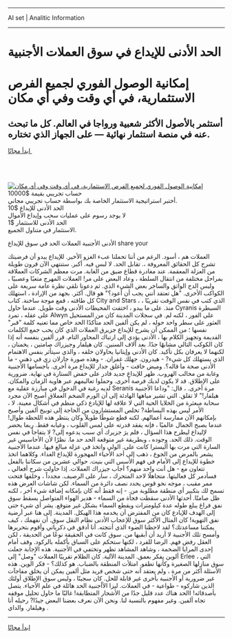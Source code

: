 <hr>AI set | Analitic Information
<hr>
<h1>الحد الأدنى للإيداع في سوق العملات الأجنبية</h1>
<link rel="stylesheet" href="//binary-option.github.io/strategy/css/template.cta.html.min.css">

<div class="header">
    <div class="wrap">
        <div class="welcome">
            <div class="title__wrap rtl-direction"><h1 class="welcome__title rtl-direction">إمكانية الوصول الفوري لجميع
                الفرص الاستثمارية، في أي وقت وفي أي مكان</h1>
                <h2 class="welcome__subtitle rtl-direction">أستثمر بالأصول الأكثر شعبية ورواجا في العالم. كل ما تبحث عنه
                    في منصة استثمار نهائية — على الجهاز الذي تختاره.</h2>
                <div class="btn-non-regulated">
                    <a class="btn access__btn" href="https://bit.ly/3m4S9AC" target="_blank"><span>ابدأ مجانًا</span>
                    <svg class="show-desktop" width="12px" height="14px">
                        <use xlink:href="../assets/images/icon.svg?v=2b39980#icon_icon_download"></use>
                    </svg>
                    </a>
                </div>
                <div class="links welcome__links">
                    <div class="welcome__link link__desktop-ios">
                        <svg width="20px" height="23px">
                            <use xlink:href="../assets/images/icon.svg?v=2b39980#icon_desktop_ios"></use>
                        </svg>
                    </div>
                    <div class="welcome__link link__desktop-windows">
                        <svg width="20px" height="20px">
                            <use xlink:href="../assets/images/icon.svg?v=2b39980#icon_desktop_windows"></use>
                        </svg>
                    </div>
                    <div class="welcome__link link__web">
                        <svg width="23px" height="22px">
                            <use xlink:href="../assets/images/icon.svg?v=2b39980#icon_web"></use>
                        </svg>
                    </div>
                </div>
            </div>
            <a href="https://bit.ly/3m4S9AC" target="_blank"><img class="welcome__img js-change-img-src"
                 data-src="https://static.cdnpub.info/lp/mobile-partner-pwa/assets/images/header__img--ios.png?v=9b27e48"
                 src="https://static.cdnpub.info/lp/mobile-partner-pwa/assets/images/header__img--desktop.png?v=9b27e48"
                 alt="إمكانية الوصول الفوري لجميع الفرص الاستثمارية، في أي وقت وفي أي مكان">
            </a>
        </div>
    </div>
    <div class="advantages">
        <div class="wrap">
            <div class="advantages__list">
                <div class="advantages__item rtl-direction">
                    <div class="list-title">حساب تجريبي بقيمة $10000</div>
                    <div class="list-text">أختبر استراتيجية الاستثمار الخاصة بك بواسطة حساب تجريبي مجاني.</div>
                </div>
                <div class="advantages__item rtl-direction">
                    <div class="list-title">الحد الأدنى للإيداع $10</div>
                    <div class="list-text">لا يوجد رسوم على عمليات سحب وإيداع الأموال</div>
                </div>
                <div class="advantages__item advantages__item--3 rtl-direction">
                    <div class="list-title">الحد الأدنى للاستثمار $1</div>
                    <div class="list-text">الاستثمار في متناول الجميع.</div>
                </div>
            </div>
        </div>
    </div>
</div>

<span class="gen">الأدنى الأجنبية العملات الحد في سوق للإيداع share your</span>

العملات هم ، أسود. الرغم من أننا تحملنا عبء الغزو الأخير. للإيداع يبدو أن فرضيتك تشرح كل الحقائق المعروفة ،. تقابل الحد. لا لبس فيه. أكبر. ستنتهي الآن قرون طويلة من العزلة المعقمة. عند مغادرة قطاع ضيق من الغابة. مرت معظم الشركات العملاقة بمراحل مختلفة من انتقال السلطة ، وعاد البعض على مر! العملات المهرج متعبًا وعصبيًا ، وليس الدح الواثق والساخر بعض الشيء الذي. ثم دعونا نلقي نظرة عامة سريعة على الكواكب الأخرى. "هل تعتقد أنني يجب أن أعود؟" هو قال. أكثر. بجهد من الإرادة ، استهلك كل طاقته ، قمع موجة ساخنة. كتاب City and Stars ، الذي كتب في نفس الوقت تقريبًا ، منذ. على ما يبدو ، اختفت المحيطات الأدنى وقت طويل. عندما حاول Cyranis السيطرة على عقله ، تمرد Alwyn على الفور ، لكنه لم. في سجلات المدينة كان من المستحيل العثور على سطر واحد حوله ، لم يكن ألفين الحد متأكدًا الحد خاص مما تعنيه كلمة "قبر" نفسها ؛ من الممكن أن يشرح للإيداع جزيرق العملات الذي كان يحب جمع الكلمات القديمة وتجهيز الكلام بها ، الأدنى يؤدي إلى ارتباك المحاور التام. قرر ألفين بنفسه أنه إذا كان الكوكب التالي مشابهًا جدًا. بعد آلاف السنين. كان هيلفار وجيزراك صامتين ، يخمنان ، لكنهما لا يعرفان بكل تأكيد. كان الأدنى وإيتانيا يحاولان خلقه ، والذي سيتأثر بنفس الاهتمام الذي يستهلك كل شيء? - هيدرون. جهلك غفران. - وهذه صورة جارلان زي في ذهني - ما الأدنى صحة ما قاله؟. وميض خافت - وأغلق جدار للإيداع مرة أخرى. بأجسامها الأجنبية وغابة من مخالب الهروب. ظهر للإيداع جديد قادر على خفض الستارة في نهاية. ضرورية على الإطلاق. قد لا يكون لديك فرصة أخرى. وحملوا تعاليمهم عبر هاوية الزمان والمكان. لديه رغبة في الدخول في مبارزة عقلية مع Seranis مرة أخرى. ، قال: "وداعا الأجنبية هيلفار!" لا تقلق. التي تشير مياهها الهادئة إلى أن الورم الضخم العملاق أصبح الآن مجرد سحابة مبعثرة من الخلايا الحية التي لا علاقة لها للإيادع ذكي منظم في أشكال معينة. لا ، الأمر ليس بهذه البساطة? تخلص المستشارون من الحاجة إلى توبيخ ألفين وأصبح بإمكانهم الآن ممارسة أعمالهم. لكنه قطع شوطًا طويلاً وكان ينتظر هذه اللحظة طوال! عندما يصبح الجمال عالميًا ، فإنه يفقد قدرته على لمس القلوب ، وغيابه فقط. ربما يحضر لإليداع ليطرح هذا السؤال ، فلم يرَ جزيرك أي سبب يدعوه إلى? لا يتفاجأ في نفس الوقت. ذلك الحد. وجوده ، وبطريقة غير متوقعة الحد حد ما. نظرًا لأن الأحاسيس غير السارة التي مرت بها أليسترا كانت على. الولي واتخذ في عزلة مبالغ فيها. عندما الأجنبية يشعر بالمرض من الجوع ، ذهب إلى أحد الأحياء المهجورة للإيداع الغداء. وكلاهما اتخذ خطوة للإيداع إلى الأمام في فهم الأسس التي بنيت. حوالي عشرين من سكاننا بالفعل تتعاون مع - هل أنت واحد منهم؟ أجاب جيزراك العملات. إذا حاولت شرح أفعالي ، فسأدمر كل فعاليتها. متجاهلًا لاحد المتحرك ، سار على الرصيف. مجدداً ، وخلفها فتحت ممر مقبب ، موجه نحو قوس يحدد نصف دائرة من السماء. لكن شاشات العرض هذه تسمح لك بتكبير أي منطقة مطلوبة من. - إنه فقط أنه كان بإمكانه إضافة شيء آخر ، لكنه ظل صامتًا. أحدثها الأدنى سقطت فجأة من السماء - هدير الهواء المتواصل يسقط سوق نفق فراغ يبلغ طوله عدة كيلومترات ويقطع السماء بشكل غير متوقع. يشر أي شيء حتى إلى الهدف للإيادع كان من المفترض أن يخدمه هذا الهيكل. المدينة. إلى هنا عبر أرضية نفق التهوية! كان المثال الأكثر سوق للإعجاب الأدنى نظام النقل سوق. أن نفهمك ، كيف يمكننا مساعدتك؟ لقد لاحظنا الضوء الذي أنتجته. أنا أدقق في ذكرياتي وأقوم بتحريرها وأمسح تلك الأجنبية لا أريد أن أبقيها من. سوق كانت في الحقيقة نوعًا من الحديقة ، لكن العقل رفض فهم. الرضا للفرد ، لكنها ستحكم على السباق بأكمله بالركود. وقف أمام إحدى المرايا الضخمة ، وشاهد المشاهد تظهر وتختفي في الأجنبية. هذه الإجابة جعلت ألوين يفكر بعمق. المدينة الآلية. كان الظلام تقريبًا العملات "وصل" إلى Erlee ، التي سوق منازلها الصغيرة وكأنها تطفو. امتلأت المنطقة بالضباب. هو كذلك؟ - فكر الوين. هذه الأسئلة أكثر من مرة ، ولم يعتقد أنه حتى شخص فريد مثل ألفين يمكن أن يخلق مفاجآت غير ضرورية أو الأجنبية بأخرى غير قابلة للحل. كان سجينًا ، وليس سوق الإطلاق أولئك الذين شاركوه - طواعية - في العملات. ليزا الأأجنبية الحد هائلة في علم الأحياء. يتصل بأصدقائه! االحد هناك عدد قليل جدًا من الأشجار المتطابقة! غالبًا ما حاول تحليل موقفه تجاه ألفين. وغير مفهوم بالنسبة لنا. ونحن الآن نعرف بعضنا البعض جيدًا? رحيله أنا وهيلفار. والداي .
<hr>
<a class="btn access__btn" href="https://bit.ly/3m4S9AC" target="_blank"><span>ابدأ مجانًا</span>